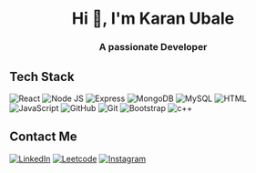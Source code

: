 <h1 align="center">Hi 👋, I'm Karan Ubale</h1>
<h3 align="center">A passionate Developer</h3>

## Tech Stack

![React](https://img.shields.io/badge/React-20232A?style=for-the-badge&logo=react&logoColor=61DAFB)
![Node JS](https://img.shields.io/badge/Node.js-339933?style=for-the-badge&logo=nodedotjs&logoColor=white)
![Express](https://img.shields.io/badge/Express.js-000000?style=for-the-badge&logo=express&logoColor=white)
![MongoDB](https://img.shields.io/badge/MongoDB-4EA94B?style=for-the-badge&logo=mongodb&logoColor=white)
![MySQL](https://img.shields.io/badge/MySQL-005C84?style=for-the-badge&logo=mysql&logoColor=white)
![HTML](https://img.shields.io/badge/HTML-E34F26?style=for-the-badge&logo=html5&logoColor=white)
![JavaScript](https://img.shields.io/badge/JavaScript-323330?style=for-the-badge&logo=javascript&logoColor=F7DF1E)
![GitHub](https://img.shields.io/badge/GitHub-100000?style=for-the-badge&logo=github&logoColor=white)
![Git](https://img.shields.io/badge/git-%23F05033.svg?style=for-the-badge&logo=git&logoColor=white)
![Bootstrap](https://img.shields.io/badge/Bootstrap-563D7C?style=for-the-badge&logo=bootstrap&logoColor=white)
![c++](https://img.shields.io/badge/c++-20232A?style=for-the-badge&logo=c++&logoColor=61DAFB)

## Contact Me

[![LinkedIn](https://img.shields.io/badge/LinkedIn-0077B5?style=for-the-badge&logo=linkedin&logoColor=white)](https://linkedin.com/in/karan-ubale)
[![Leetcode](https://img.shields.io/badge/Leetcode-1DA1F2?style=for-the-badge&logo=leetcode&logoColor=white)](https://www.leetcode.com/imkaran45)
[![Instagram](https://img.shields.io/badge/Instagram-1DA1F2?style=for-the-badge&logo=Instagram&logoColor=white)](https://instagram.com/_karanubale_)

